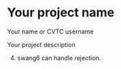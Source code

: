 # Your project name
Your name or CVTC username

Your project description

4. swang6 can handle rejection.


